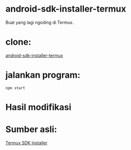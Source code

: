 # android-sdk-installer-termux
Buat yang lagi ngoding di Termux.

# clone:
[android-sdk-installer-termux](https://github.com/Gopartner/android-sdk-installer-termux.git)

# jalankan program:
`npm start`


# Hasil modifikasi
# Sumber asli: 
[Termux SDK Installer](https://github.com/Sohil876/termux-sdk-installer)
